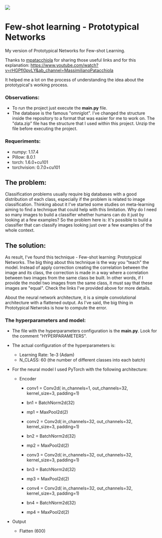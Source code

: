 <img src="https://raw.githubusercontent.com/oscarknagg/few-shot/master/assets/proto_nets_diagram.png">

# Few-shot learning - Prototypical Networks
My version of Prototypical Networks for Few-shot Learning.

Thanks to [mpatacchiola](https://github.com/mpatacchiola) for sharing those useful links and for this explanation:
https://www.youtube.com/watch?v=rHGPfl0pvLY&ab_channel=MassimilianoPatacchiola

It helped me a lot on the process of understanding the idea about the prototypical's working process.

### Observations:
- To run the project just execute the <b>main.py</b> file.
- The database is the famous "omniglot". I've changed the structure inside the repository to a format that was easier for me to work on. The "data.zip" file has the structure that I used within this project. Unzip the file before executing the project.

### Requeriments:
- numpy: 1.17.4
- Pillow: 8.0.1
- torch: 1.6.0+cu101
- torchvision: 0.7.0+cu101

## The problem:
Classification problems usually require big databases with a good distribution of each class, especially if the problem is related to image classification. Thinking about it I've started some studies on meta-learning aiming to find a technique that could help with this limitation. Why do I need so many images to build a classifier whether humans can do it just by looking at a few examples? 
So the problem here is: It's possible to build a classifier that can classify images looking just over a few examples of the whole context.

## The solution:
As result, I've found this technique - Few-shot learning: Prototypical Networks. The big thing about this technique is the way you "teach" the model. Instead of apply correction creating the correlation between the image and its class, the correction is made in a way where a correlation between two images from the same class be built. In other words, if I provide the model two images from the same class, it must say that these images are "equal". Check the links I've provided above for more details.

About the neural network architecture, it is a simple convolutional architecture with a flattened output. As I've said, the big thing in Prototypical Netwroks is how to compute the error.

### The hyperparameters and model:
- The file with the hyperparameters configuration is the <b>main.py</b>. Look for the comment "HYPERPARAMETERS".

- The actual configuration of the hyperparameters is: 
  - Learning Rate: 1e-3 (Adam)
  - N_CLASS: 60 (the number of different classes into each batch)

- For the neural model I used PyTorch with the following architecture:
  - Encoder    
                     
    - conv1 = Conv2d( in_channels=1, out_channels=32, kernel_size=3, padding=1)
    - bn1   = BatchNorm2d(32)
    - mp1   = MaxPool2d(2)

    - conv2 = Conv2d( in_channels=32, out_channels=32, kernel_size=3, padding=1)
    - bn2   = BatchNorm2d(32)
    - mp2   = MaxPool2d(2)

    - conv3 = Conv2d( in_channels=32, out_channels=32, kernel_size=3, padding=1)
    - bn3   = BatchNorm2d(32)
    - mp3   = MaxPool2d(2)

    - conv4 = Conv2d( in_channels=32, out_channels=32, kernel_size=3, padding=1)
    - bn4   = BatchNorm2d(32)
    - mp4   = MaxPool2d(2)        

 - Output
    - Flatten (600)
